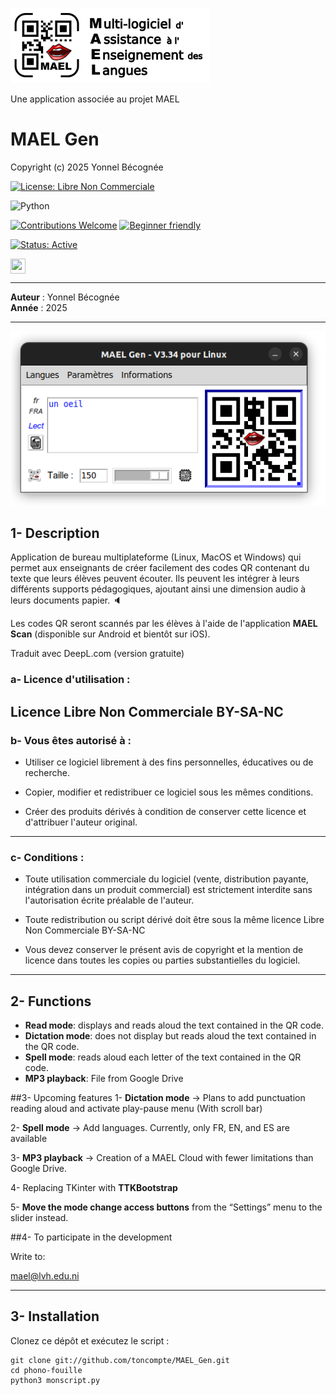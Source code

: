 ![MAEL](https://github.com/Yobeco/MAEL_Phono_fouille/blob/main/readme_assets/Logo-MAEL-120.png "Logo du projet MAEL")

Une application associée au projet MAEL

# MAEL Gen

Copyright (c) 2025 Yonnel Bécognée

[![License: Libre Non Commerciale](https://img.shields.io/badge/license-GNU%20GENERAL%20PUBLIC%20LICENSE%20V3-white.svg)](./LICENSE)

![Python](https://img.shields.io/badge/Python-3.10%2B-blue?logo=python&logoColor=yellow)

[![Contributions Welcome](https://img.shields.io/badge/contributions-welcome-009900.svg)](#contributing) [![Beginner friendly](https://img.shields.io/badge/Beginner%20friendly-8A2BE2)]()

[![Status: Active](https://img.shields.io/badge/status-active-009900.svg)]()


<img src="https://cdn.simpleicons.org/react/61DAFB" width="24" height="24" style="vertical-align: middle;" />

---

**Auteur** : Yonnel Bécognée   
**Année** : 2025

---

![](https://github.com/Yobeco/MAEL_Gen/blob/main/readme_assets/MAEL_Gen.png)


## 1- Description

Application de bureau multiplateforme (Linux, MacOS et Windows) qui permet aux enseignants de créer facilement des codes QR contenant du texte que leurs élèves peuvent écouter. 
Ils peuvent les intégrer à leurs différents supports pédagogiques, ajoutant ainsi une dimension audio à leurs documents papier. :speaker:

Les codes QR seront scannés par les élèves à l'aide de l'application **MAEL Scan** (disponible sur Android et bientôt sur iOS).

Traduit avec DeepL.com (version gratuite)


### a- Licence d'utilisation : 

**Licence Libre Non Commerciale** BY-SA-NC
---
### b- Vous êtes autorisé à :

- Utiliser ce logiciel librement à des fins personnelles, éducatives ou de recherche.

- Copier, modifier et redistribuer ce logiciel sous les mêmes conditions.

- Créer des produits dérivés à condition de conserver cette licence et d'attribuer l'auteur original.
---
### c- Conditions :

- Toute utilisation commerciale du logiciel (vente, distribution payante, intégration dans un produit commercial) est strictement interdite sans l'autorisation écrite préalable de l'auteur.

- Toute redistribution ou script dérivé doit être sous la même licence Libre Non Commerciale BY-SA-NC

- Vous devez conserver le présent avis de copyright et la mention de licence dans toutes les copies ou parties substantielles du logiciel.

---

## 2- Functions
- **Read mode**: displays and reads aloud the text contained in the QR code.
- **Dictation mode**: does not display but reads aloud the text contained in the QR code.
- **Spell mode**: reads aloud each letter of the text contained in the QR code.
- **MP3 playback**: File from Google Drive

##3- Upcoming features
1- **Dictation mode** → Plans to add punctuation reading aloud and activate play-pause menu (With scroll bar)

2- **Spell mode** → Add languages. Currently, only FR, EN, and ES are available

3- **MP3 playback** → Creation of a MAEL Cloud with fewer limitations than Google Drive.

4- Replacing TKinter with **TTKBootstrap**

5- **Move the mode change access buttons** from the “Settings” menu to the slider instead.

##4- To participate in the development

Write to:

<mael@lvh.edu.ni>

---

## 3- Installation

Clonez ce dépôt et exécutez le script :

    git clone git://github.com/toncompte/MAEL_Gen.git
    cd phono-fouille
    python3 monscript.py